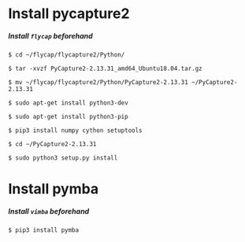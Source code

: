 # Install pycapture2

##### Install `flycap` beforehand

```
$ cd ~/flycap/flycapture2/Python/

$ tar -xvzf PyCapture2-2.13.31_amd64_Ubuntu18.04.tar.gz

$ mv ~/flycap/flycapture2/Python/PyCapture2-2.13.31 ~/PyCapture2-2.13.31

$ sudo apt-get install python3-dev

$ sudo apt-get install python3-pip

$ pip3 install numpy cython setuptools

$ cd ~/PyCapture2-2.13.31

$ sudo python3 setup.py install
```

# Install pymba 

##### Install `vimba` beforehand
```
$ pip3 install pymba
```

